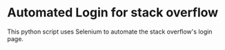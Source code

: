 # Automated Login for stack overflow

This python script uses Selenium to automate the stack overflow's login page.
